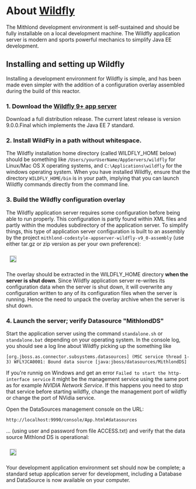 # About [Wildfly](http://www.wildfly.org)

The Mithlond development environment is self-sustained and should be fully 
installable on a local development machine. The Wildfly application server is 
modern and sports powerful mechanics to simplify Java EE development.

## Installing and setting up Wildfly

Installing a development environment for Wildfly is simple, and has been 
made even simpler with the addition of a configuration overlay assembled 
during the build of this reactor.

### 1. Download the [Wildfly 9+ app server](http://wildfly.org/downloads/)

Download a full distribution release.
The current latest release is version 9.0.0.Final which implements the Java EE 7 standard.

### 2. Install WildFly in a path **without whitespace**.

The Wildfly installation home directory (called WILDFLY_HOME below) should be something like
`/Users/yourUserName/AppServers/wildfly` for Linux/Mac OS X operating systems, and `C:\Applications\wildfly` 
for the windows operating system. When you have installed Wildfly, ensure that the directory `WILDFLY_HOME/bin` 
is in your path, implying that you can launch Wildfly commands directly from the command line.

### 3. Build the Wildfly configuration overlay

The Wildfly application server requires some configuration before being able to run properly. 
This configuration is partly found within XML files and partly within the modules subdirectory 
of the application server. To simplify things, this type of application server configuration is 
built to an assembly by the project `mithlond-codestyle-appserver-wildfly-v9_0-assembly` 
(use either tar.gz or zip version as per your own preference):

<img src="../images/wildfly_overlay.png" style="margin:10px; border: solid DarkGray 1px;" altText="Overlay Structure"/>

The overlay should be extracted in the WILDFLY_HOME directory **when the server is shut down**. 
Since Wildfly application server re-writes its configuration data when the server is shut down, it will 
overwrite any configuration written to any of its configuration files when the server is running. 
Hence the need to unpack the overlay archive when the server is shut down.

### 4. Launch the server; verify Datasource "MithlondDS"

Start the application server using the command `standalone.sh` or `standalone.bat` depending on your operating system.
In the console log, you should see a log line about Wildfly picking up the something like
    
    [org.jboss.as.connector.subsystems.datasources] (MSC service thread 1-3) WFLYJCA0001: Bound data source [java:jboss/datasources/MithlondDS]

If you're runnig on Windows and get an error `Failed to start the http-interface service` it might be the management service using the same port as for example *NVIDIA Network Service*. If this happens you need to stop that service before starting wildfly, change the management port of wildfly or change the port of NVidia service.

Open the DataSources management console on the URL: 

`http://localhost:9990/console/App.html#datasources`

... (using user and password from file ACCESS.txt) and verify that the data source Mithlond DS is operational:

<img src="../images/MithlondDS.png" style="margin:10px; border: solid DarkGray 1px;" altText="Mithlond DS"/>

Your development application environment set should now be complete; a standard setup application server
for development, including a Database and DataSource is now available on your computer.



